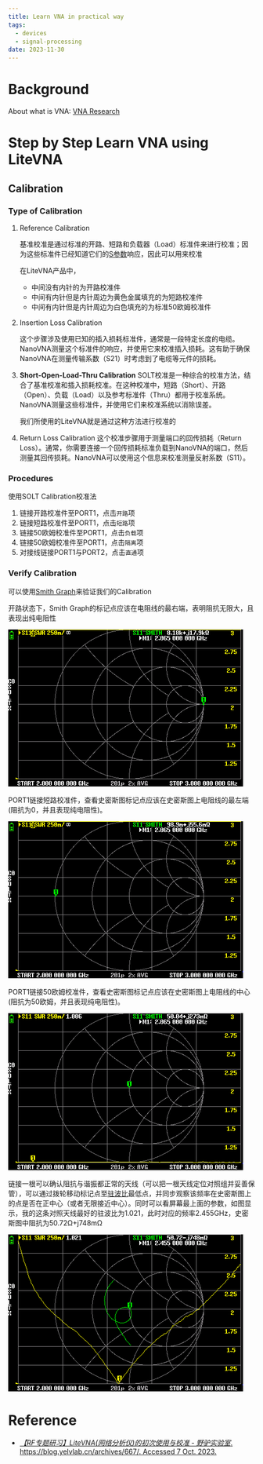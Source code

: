 ```yaml
---
title: Learn VNA in practical way
tags:
  - devices
  - signal-processing
date: 2023-11-30
---
```


# Background

About what is VNA: [VNA Research](research_career/UWB_about/report/VNA_research.md)

# Step by Step Learn VNA using LiteVNA

## Calibration

### Type of Calibration

1. Reference Calibration

	基准校准是通过标准的开路、短路和负载器（Load）标准件来进行校准；因为这些标准件已经知道它们的[S参数](signal_processing/basic_knowledge/concept/scattering_parameters.md)响应，因此可以用来校准

	在LiteVNA产品中，
	* 中间没有内针的为开路校准件  
	* 中间有内针但是内针周边为黄色金属填充的为短路校准件  
	* 中间有内针但是内针周边为白色填充的为标准50欧姆校准件

2. Insertion Loss Calibration

	这个步骤涉及使用已知的插入损耗标准件，通常是一段特定长度的电缆。NanoVNA测量这个标准件的响应，并使用它来校准插入损耗。这有助于确保NanoVNA在测量传输系数（S21）时考虑到了电缆等元件的损耗。

3. **Short-Open-Load-Thru Calibration**
	SOLT校准是一种综合的校准方法，结合了基准校准和插入损耗校准。在这种校准中，短路（Short）、开路（Open）、负载（Load）以及参考标准件（Thru）都用于校准系统。NanoVNA测量这些标准件，并使用它们来校准系统以消除误差。

	我们所使用的LiteVNA就是通过这种方法进行校准的
	
4.  Return Loss Calibration
	这个校准步骤用于测量端口的回传损耗（Return Loss）。通常，你需要连接一个回传损耗标准负载到NanoVNA的端口，然后测量其回传损耗。NanoVNA可以使用这个信息来校准测量反射系数（S11）。

### Procedures

使用SOLT Calibration校准法

1. 链接开路校准件至PORT1，点击`开路`项
2. 链接短路校准件至PORT1，点击`短路`项
3. 链接50欧姆校准件至PORT1，点击`负载`项
4. 链接50欧姆校准件至PORT1，点击`隔离`项
5. 对接线链接PORT1与PORT2，点击`直通`项

### Verify Calibration

可以使用[Smith Graph](signal_processing/basic_knowledge/concept/smith_graph.md)来验证我们的Calibration

开路状态下，Smith Graph的标记点应该在电阻线的最右端，表明阻抗无限大，且表现出纯电阻性

![](signal_processing/device_and_components/attachments/Pasted%20image%2020231007162754.png)

PORT1链接短路校准件，查看史密斯图标记点应该在史密斯图上电阻线的最左端(阻抗为0，并且表现纯电阻性)。

![](signal_processing/device_and_components/attachments/Pasted%20image%2020231007162817.png)

PORT1链接50欧姆校准件，查看史密斯图标记点应该在史密斯图上电阻线的中心(阻抗为50欧姆，并且表现纯电阻性)。

![](signal_processing/device_and_components/attachments/Pasted%20image%2020231007162826.png)


链接一根可以确认阻抗与谐振都正常的天线（可以把一根天线定位对照组并妥善保管），可以通过拨轮移动标记点至[驻波比](signal_processing/basic_knowledge/concept/SWR.md)最低点，并同步观察该频率在史密斯图上的点是否在正中心（或者无限接近中心）。同时可以看屏幕最上面的参数，如图显示，我的这条对照天线最好的驻波比为1.021，此时对应的频率2.455GHz，史密斯图中阻抗为50.72Ω+j748mΩ

![](signal_processing/device_and_components/attachments/Pasted%20image%2020231007162914.png)

### 

# Reference

* [_【RF专题研习】LiteVNA(网络分析仪)的初次使用与校准 - 野驴实验室_. https://blog.yelvlab.cn/archives/667/. Accessed 7 Oct. 2023.](https://blog.yelvlab.cn/archives/667/)


